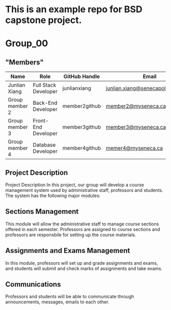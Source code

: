 # This is an example repo for BSD capstone project.

# Group_00

## "Members"
| Name                | Role                    | GitHub Handle      | Email                              |
|---------------------|-------------------------|--------------------|------------------------------------|
| Junlian Xiang       | Full Stack Developer    | junlianxiang       | junlian.xiang@senecapolytechnic.ca |
| Group member 2      | Back-End Developer      | member2github      | member2@myseneca.ca                |
| Group member 3      | Front-End Developer     | member3github      | member3@myseneca.ca                |
| Group member 4      | Database Developer      | member4github      | memer4@myseneca.ca                 |

## **Project Description**
Project Description
In this project, our group will develop a course management system used by administrative staff, professors and students. The system has the following major modules:

## Sections Management
This module will allow the administrative staff to manage course sections offered in each semester. Professors are assigned to course sections and professors are responsbile for setting up the course materials.

## Assignments and Exams Management
In this module, professors will set up and grade assignments and exams, and students will submit and check marks of assignments and take exams. 

## Communications
Professors and students will be able to communicate through announcements, messages, emails to each other.
